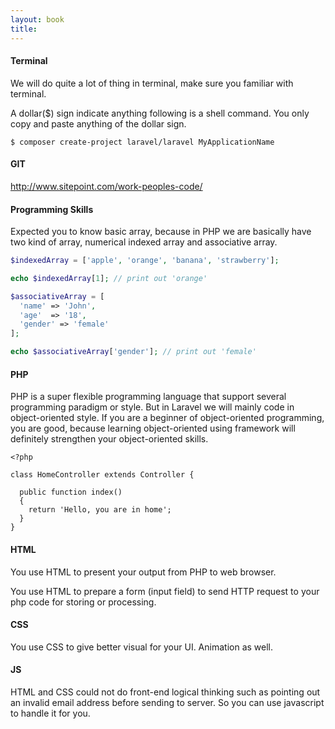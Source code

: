 ```yaml
---
layout: book
title:
---
```


#### Terminal
We will do quite a lot of thing in terminal, make sure you familiar with terminal.

A dollar($) sign indicate anything following is a shell command. You only copy and paste anything of the dollar sign.

```
$ composer create-project laravel/laravel MyApplicationName
```

#### GIT
http://www.sitepoint.com/work-peoples-code/

#### Programming Skills
Expected you to know basic array, because in PHP we are basically have two kind of array, numerical indexed array and associative array.

```php
$indexedArray = ['apple', 'orange', 'banana', 'strawberry'];

echo $indexedArray[1]; // print out 'orange'

$associativeArray = [
  'name' => 'John',
  'age'  => '18',
  'gender' => 'female'
];

echo $associativeArray['gender']; // print out 'female'
```


#### PHP
PHP is a super flexible programming language that support several programming paradigm or style. But in Laravel we will mainly code in object-oriented style. If you are a beginner of object-oriented programming, you are good, because learning object-oriented using framework will definitely strengthen your object-oriented skills.

```
<?php

class HomeController extends Controller {

  public function index()
  {
    return 'Hello, you are in home';
  }
}

```



#### HTML
You use HTML to present your output from PHP to web browser.

You use HTML to prepare a form (input field) to send HTTP request to your php code for storing or processing.



#### CSS
You use CSS to give better visual for your UI. Animation as well.



#### JS
HTML and CSS could not do front-end logical thinking such as pointing out an invalid email address before sending to server. So you can use javascript to handle it for you.